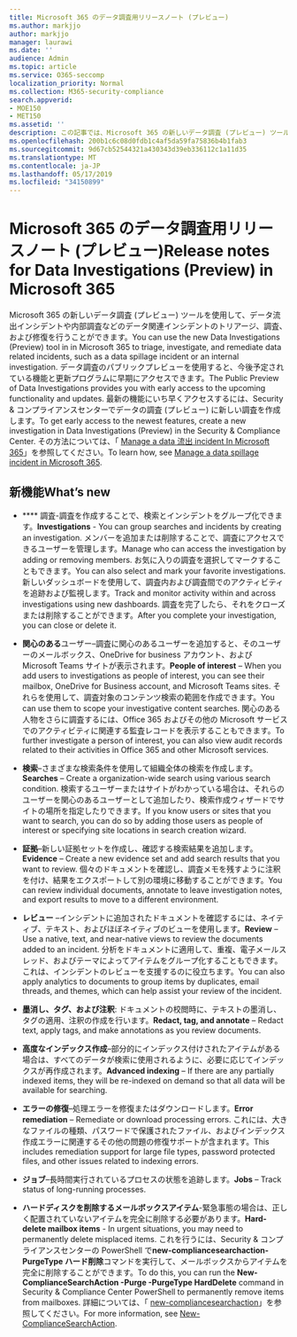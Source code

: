 ```yaml
---
title: Microsoft 365 のデータ調査用リリースノート (プレビュー)
ms.author: markjjo
author: markjjo
manager: laurawi
ms.date: ''
audience: Admin
ms.topic: article
ms.service: O365-seccomp
localization_priority: Normal
ms.collection: M365-security-compliance
search.appverid:
- MOE150
- MET150
ms.assetid: ''
description: この記事では、Microsoft 365 の新しいデータ調査 (プレビュー) ツールについて説明します。
ms.openlocfilehash: 200b1c6c08d0fdb1c4af5da59fa75836b4b1fab3
ms.sourcegitcommit: 9d67cb52544321a430343d39eb336112c1a11d35
ms.translationtype: MT
ms.contentlocale: ja-JP
ms.lasthandoff: 05/17/2019
ms.locfileid: "34150899"
---
```

# <a name="release-notes-for-data-investigations-preview-in-microsoft-365"></a><span data-ttu-id="10650-103">Microsoft 365 のデータ調査用リリースノート (プレビュー)</span><span class="sxs-lookup"><span data-stu-id="10650-103">Release notes for Data Investigations (Preview) in Microsoft 365</span></span>

<span data-ttu-id="10650-104">Microsoft 365 の新しいデータ調査 (プレビュー) ツールを使用して、データ流出インシデントや内部調査などのデータ関連インシデントのトリアージ、調査、および修復を行うことができます。</span><span class="sxs-lookup"><span data-stu-id="10650-104">You can use the new Data Investigations (Preview) tool in in Microsoft 365 to triage, investigate, and remediate data related incidents, such as a data spillage incident or an internal investigation.</span></span> <span data-ttu-id="10650-105">データ調査のパブリックプレビューを使用すると、今後予定されている機能と更新プログラムに早期にアクセスできます。</span><span class="sxs-lookup"><span data-stu-id="10650-105">The Public Preview of Data Investigations provides you with early access to the upcoming functionality and updates.</span></span> <span data-ttu-id="10650-106">最新の機能にいち早くアクセスするには、Security & コンプライアンスセンターでデータの調査 (プレビュー) に新しい調査を作成します。</span><span class="sxs-lookup"><span data-stu-id="10650-106">To get early access to the newest features, create a new investigation in Data Investigations (Preview) in the Security & Compliance Center.</span></span> <span data-ttu-id="10650-107">その方法については、「 [Manage a data 流出 incident In Microsoft 365](manage-data-spillage-incidents.md)」を参照してください。</span><span class="sxs-lookup"><span data-stu-id="10650-107">To learn how, see [Manage a data spillage incident in Microsoft 365](manage-data-spillage-incidents.md).</span></span>

## <a name="whats-new"></a><span data-ttu-id="10650-108">新機能</span><span class="sxs-lookup"><span data-stu-id="10650-108">What’s new</span></span> 

- <span data-ttu-id="10650-109">\*\*\*\* 調査-調査を作成することで、検索とインシデントをグループ化できます。</span><span class="sxs-lookup"><span data-stu-id="10650-109">**Investigations** - You can group searches and incidents by creating an investigation.</span></span> <span data-ttu-id="10650-110">メンバーを追加または削除することで、調査にアクセスできるユーザーを管理します。</span><span class="sxs-lookup"><span data-stu-id="10650-110">Manage who can access the investigation by adding or removing members.</span></span>  <span data-ttu-id="10650-111">お気に入りの調査を選択してマークすることもできます。</span><span class="sxs-lookup"><span data-stu-id="10650-111">You can also select and mark your favorite investigations.</span></span> <span data-ttu-id="10650-112">新しいダッシュボードを使用して、調査内および調査間でのアクティビティを追跡および監視します。</span><span class="sxs-lookup"><span data-stu-id="10650-112">Track and monitor activity within and across investigations using new dashboards.</span></span> <span data-ttu-id="10650-113">調査を完了したら、それをクローズまたは削除することができます。</span><span class="sxs-lookup"><span data-stu-id="10650-113">After you complete your investigation, you can close or delete it.</span></span>

- <span data-ttu-id="10650-114">**関心のある**ユーザー–調査に関心のあるユーザーを追加すると、そのユーザーのメールボックス、OneDrive for business アカウント、および Microsoft Teams サイトが表示されます。</span><span class="sxs-lookup"><span data-stu-id="10650-114">**People of interest** – When you add users to investigations as people of interest, you can see their mailbox, OneDrive for Business account, and Microsoft Teams sites.</span></span> <span data-ttu-id="10650-115">それらを使用して、調査対象のコンテンツ検索の範囲を作成できます。</span><span class="sxs-lookup"><span data-stu-id="10650-115">You can use them to scope your investigative content searches.</span></span> <span data-ttu-id="10650-116">関心のある人物をさらに調査するには、Office 365 およびその他の Microsoft サービスでのアクティビティに関連する監査レコードを表示することもできます。</span><span class="sxs-lookup"><span data-stu-id="10650-116">To further investigate a person of interest, you can also view audit records related to their activities in Office 365 and other Microsoft services.</span></span>

- <span data-ttu-id="10650-117">**検索**–さまざまな検索条件を使用して組織全体の検索を作成します。</span><span class="sxs-lookup"><span data-stu-id="10650-117">**Searches** – Create a organization-wide search using various search condition.</span></span> <span data-ttu-id="10650-118">検索するユーザーまたはサイトがわかっている場合は、それらのユーザーを関心のあるユーザーとして追加したり、検索作成ウィザードでサイトの場所を指定したりできます。</span><span class="sxs-lookup"><span data-stu-id="10650-118">If you know users or sites that you want to search, you can do so by adding those users as people of interest or specifying site locations in search creation wizard.</span></span> 

- <span data-ttu-id="10650-119">**証拠**–新しい証拠セットを作成し、確認する検索結果を追加します。</span><span class="sxs-lookup"><span data-stu-id="10650-119">**Evidence** – Create a new evidence set and add search results that you want to review.</span></span> <span data-ttu-id="10650-120">個々のドキュメントを確認し、調査メモを残すように注釈を付け、結果をエクスポートして別の環境に移動することができます。</span><span class="sxs-lookup"><span data-stu-id="10650-120">You can review individual documents, annotate to leave investigation notes, and export results to move to a different environment.</span></span> 

- <span data-ttu-id="10650-121">**レビュー** –インシデントに追加されたドキュメントを確認するには、ネイティブ、テキスト、およびほぼネイティブのビューを使用します。</span><span class="sxs-lookup"><span data-stu-id="10650-121">**Review** – Use a native, text, and near-native views to review the documents added to an incident.</span></span> <span data-ttu-id="10650-122">分析をドキュメントに適用して、重複、電子メールスレッド、およびテーマによってアイテムをグループ化することもできます。これは、インシデントのレビューを支援するのに役立ちます。</span><span class="sxs-lookup"><span data-stu-id="10650-122">You can also apply analytics to documents to group items by duplicates, email threads, and themes, which can help assist your review of the incident.</span></span> 

- <span data-ttu-id="10650-123">**墨消し、タグ、および注釈**: ドキュメントの校閲時に、テキストの墨消し、タグの適用、注釈の作成を行います。</span><span class="sxs-lookup"><span data-stu-id="10650-123">**Redact, tag, and annotate** – Redact text, apply tags, and make annotations as you review documents.</span></span>
  
- <span data-ttu-id="10650-124">**高度なインデックス作成**–部分的にインデックス付けされたアイテムがある場合は、すべてのデータが検索に使用されるように、必要に応じてインデックスが再作成されます。</span><span class="sxs-lookup"><span data-stu-id="10650-124">**Advanced indexing** – If there are any partially indexed items, they will be re-indexed on demand so that all data will be available for searching.</span></span>

- <span data-ttu-id="10650-125">**エラーの修復**–処理エラーを修復またはダウンロードします。</span><span class="sxs-lookup"><span data-stu-id="10650-125">**Error remediation** – Remediate or download processing errors.</span></span> <span data-ttu-id="10650-126">これには、大きなファイルの種類、パスワードで保護されたファイル、およびインデックス作成エラーに関連するその他の問題の修復サポートが含まれます。</span><span class="sxs-lookup"><span data-stu-id="10650-126">This includes remediation support for large file types, password protected files, and other issues related to indexing errors.</span></span> 

- <span data-ttu-id="10650-127">**ジョブ**–長時間実行されているプロセスの状態を追跡します。</span><span class="sxs-lookup"><span data-stu-id="10650-127">**Jobs** – Track status of long-running processes.</span></span>

- <span data-ttu-id="10650-128">**ハードディスクを削除するメールボックスアイテム**-緊急事態の場合は、正しく配置されていないアイテムを完全に削除する必要があります。</span><span class="sxs-lookup"><span data-stu-id="10650-128">**Hard-delete mailbox items** - In urgent situations, you may need to permanently delete misplaced items.</span></span> <span data-ttu-id="10650-129">これを行うには、Security & コンプライアンスセンターの PowerShell で**new-compliancesearchaction-PurgeType ハード削除**コマンドを実行して、メールボックスからアイテムを完全に削除することができます。</span><span class="sxs-lookup"><span data-stu-id="10650-129">To do this, you can run the **New-ComplianceSearchAction -Purge -PurgeType HardDelete** command in Security & Compliance Center PowerShell to permanently remove items from mailboxes.</span></span> <span data-ttu-id="10650-130">詳細については、「 [new-compliancesearchaction](https://docs.microsoft.com/powershell/module/exchange/policy-and-compliance-content-search/new-compliancesearchaction)」を参照してください。</span><span class="sxs-lookup"><span data-stu-id="10650-130">For more information, see [New-ComplianceSearchAction](https://docs.microsoft.com/powershell/module/exchange/policy-and-compliance-content-search/new-compliancesearchaction).</span></span>
